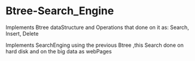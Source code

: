 # Btree-Search_Engine

Implements Btree dataStructure and Operations that done on it as: Search, Insert, Delete

Implements SearchEnging using the previous Btree ,this Search done on hard disk and on the big data as webPages
